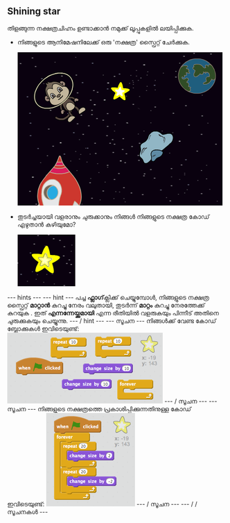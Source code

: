 ## Shining star

തിളങ്ങുന്ന നക്ഷത്രചിഹ്നം ഉണ്ടാക്കാൻ നമുക്ക് ലൂപ്പുകളിൽ ലയിപ്പിക്കുക.

+ നിങ്ങളുടെ ആനിമേഷനിലേക്ക് ഒരു 'നക്ഷത്ര' സ്പ്രൈറ്റ് ചേർക്കുക.
    
    ![ഒരു നക്ഷത്ര സ്പ്രൈറ്റിൽ ചേർക്കുന്നു](images/space-star-sprite.png)

+ തുടർച്ചയായി വളരാനും ചുരുക്കാനും നിങ്ങൾ നിങ്ങളുടെ നക്ഷത്ര കോഡ് എഴുതാൻ കഴിയുമോ?
    
    ![തിളങ്ങുന്ന ഒരു നക്ഷത്രം പരിശോധിക്കുന്നു](images/space-star-test.png)

\--- hints \--- \--- hint \--- പച്ച **ഫ്ലാഗ്**ക്ലിക്ക് ചെയ്യുമ്പോൾ, നിങ്ങളുടെ നക്ഷത്ര സ്പ്രൈറ്റ് **മാറ്റാൻ** കുറച്ചു നേരം വലുതായി, തുടർന്ന് **മാറ്റം** കുറച്ചു നേരത്തേക്ക് കുറയുക . ഇത് **എന്നന്നേയ്ക്കുമായി** എന്ന രീതിയിൽ വളരുകയും പിന്നീട് അതിനെ ചുരുക്കുകയും ചെയ്യുന്നു. \--- / hint \--- \--- സൂചന \--- നിങ്ങൾക്ക് വേണ്ട കോഡ് ബ്ലോക്കുകൾ ഇവിടെയുണ്ട്: ![Blocks for a shining star](images/space-star-blocks.png) \--- / സൂചന \--- \--- സൂചന \--- നിങ്ങളുടെ നക്ഷത്രത്തെ പ്രകാശിപ്പിക്കുന്നതിനുള്ള കോഡ് ഇവിടെയുണ്ട്: ![Code for a shining star](images/space-star-code.png) \--- / സൂചന \--- \--- / / സൂചനകൾ \---